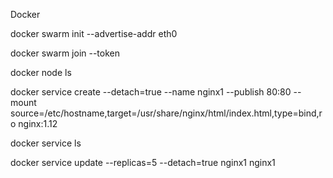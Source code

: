 Docker

docker swarm init --advertise-addr eth0

docker swarm join --token

docker node ls

docker service create --detach=true --name nginx1 --publish 80:80  --mount source=/etc/hostname,target=/usr/share/nginx/html/index.html,type=bind,ro nginx:1.12

docker service ls

docker service update --replicas=5 --detach=true nginx1
nginx1